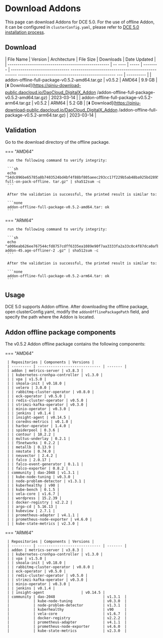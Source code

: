 # Download Addons

This page can download Addons for DCE 5.0.
For the use of offline Addon, it can be configured in `clusterConfig.yaml`, please refer to [DCE 5.0 installation process](../../install/index.md#install-enterprise-package).

## Download

| File Name | Version | Architecture | File Size | Downloads | Date Updated |
| ---------------------------------------------------- | -- ---- | ----- | -------- | ------------------------------ -------------------------------------------------- -------------------------------------------------- --- | ---------- |
| addon-offline-full-package-v0.5.2-amd64.tar.gz | v0.5.2 | AMD64 | 9.9 GB | [:arrow_down: Download](https://qiniu-download-public.daocloud.io/DaoCloud_DigitalX_Addon /addon-offline-full-package-v0.5.2-amd64.tar.gz) | 2023-03-14 |
| addon-offline-full-package-v0.5.2-arm64.tar.gz | v0.5.2 | ARM64 | 5.2 GB | [:arrow_down: Download](https://qiniu-download-public.daocloud.io/DaoCloud_DigitalX_Addon /addon-offline-full-package-v0.5.2-arm64.tar.gz) | 2023-03-14 |

## Validation

Go to the download directory of the offline package.

=== "AMD64"

     run the following command to verify integrity:

     ```sh
     echo "54dc896be65785a8b7403524bd4bf4f88bf805aeec293cc17f229b5ab48ba925bd2895b8a51be2ce6a1cebb999918898c8d0ce74bc86f1d5567096485d8a708e-full-on-pack-offline. tar.gz" | sha512sum -c
     ```

     After the validation is successful, the printed result is similar to:

     ```none
     addon-offline-full-package-v0.5.2-amd64.tar: ok
     ```

=== "ARM64"

     run the following command to verify integrity:

     ```sh
     echo "a006eab626ee767544cfd8757cdff6335ea1089e90f7aa3333fa2a33c0c4f87dca0afb3c7275bce940fd76984257da0e577c58d951647527933b937dc7fffa46 addon-45.age-offliner-2 .gz" | sha512sum -c
     ```

     After the validation is successful, the printed result is similar to:

     ```none
     addon-offline-full-package-v0.5.2-arm64.tar: ok
     ```

## Usage

DCE 5.0 supports Addon offline. After downloading the offline package, open clusterConfig.yaml, modify the `addonOfflinePackagePath` field, and specify the path where the Addon is located.

## Addon offline package components

The v0.5.2 Addon offline package contains the following components:

=== "AMD64"

     | Repositories | Components | Versions |
     | --------- | ----------------------------- | ------- |
     | addon | metrics-server | v3.8.3 |
     | | kubernetes-cronhpa-controller | v1.3.0 |
     | | vpa | v1.5.0 |
     | | skoala-init | v0.18.0 |
     | | velero | 3.0.0 |
     | | rabbitmq-cluster-operator | v0.8.0 |
     | | eck-operator | v0.5.0 |
     | | redis-cluster-operator | v0.5.0 |
     | | strimzi-kafka-operator | v0.3.0 |
     | | minio-operator | v0.3.0 |
     | | jenkins | v0.1.4 |
     | | insight-agent | v0.14.5 |
     | | coredns-metrics | v0.1.0 |
     | | harbor-operator | 1.4.0 |
     | | spiderpool | 0.3.6 |
     | | contour | 10.2.2 |
     | | multus-underlay | 0.2.1 |
     | | f5networks | 0.2.2 |
     | | metallb | 0.13.9 |
     | | nmstate | 0.74.0 |
     | | neuvector | 2.4.2 |
     | | falco | 2.0.17 |
     | | falco-event-generator | 0.1.1 |
     | | falco-exporter | 0.8.2 |
     | community | dao-2048 | v1.3.1 |
     | | kube-node-tuning | v0.3.0 |
     | | node-problem-detector | v1.3.1 |
     | | kuberhealthy | v90 |
     | | kube-bench | 0.1.5 |
     | | vela-core | v1.6.7 |
     | | wordpress | 15.2.39 |
     | | docker-registry | v2.2.2 |
     | | argo-cd | 5.16.13 |
     | | kubeview | 2.7.1 |
     | | prometheus-adapter | v4.1.1 |
     | | prometheus-node-exporter | v4.6.0 |
     | | kube-state-metrics | v2.3.0 |

=== "ARM64"

     | Repositories | Components | Versions |
     | --------- | ----------------------------- | ------- |
     | addon | metrics-server | v3.8.3 |
     | | kubernetes-cronhpa-controller | v1.3.0 |
     | | vpa | v1.5.0 |
     | | skoala-init | v0.18.0 |
     | | rabbitmq-cluster-operator | v0.8.0 |
     | | eck-operator | v0.5.0 |
     | | redis-cluster-operator | v0.5.0 |
     | | strimzi-kafka-operator | v0.3.0 |
     | | minio-operator | v0.3.0 |
     | | jenkins | v0.1.4 |
     | | insight-agent                 | v0.14.5 |
     | community | dao-2048                      | v1.3.1  |
     |           | kube-node-tuning              | v0.3.0  |
     |           | node-problem-detector         | v1.3.1  |
     |           | kuberhealthy                  | v90     |
     |           | vela-core                     | v1.6.7  |
     |           | docker-registry               | v2.2.2  |
     |           | prometheus-adapter            | v4.1.1  |
     |           | prometheus-node-exporter      | v4.6.0  |
     |           | kube-state-metrics            | v2.3.0  |
